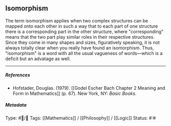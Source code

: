 ## Isomorphism  # 

The term isomorphism applies when two complex structures can be mapped onto each other in such a way that to each part of one structure there is a corresponding part in the other structure, where "corresponding" means that the two part play similar roles in their respective structures. Since they come in many shapes and sizes, figuratively speaking, it is not always totally clear when you really have found an isomorphism. Thus, "isomorphism" is a word with all the usual vagueness of words—which is a deficit but an advatage as well.

___

##### References

- Hofstader, Douglas. (1979). [[Godel Escher Bach Chapter 2 Meaning and Form in Mathematics]] (p. 67). New York, NY: _Basic Books_.

##### Metadata

Type: #🔵/🔵 
Tags: [[Mathematics]] / [[Philosophy]] / [[Logic]] 
Status: #☀️ 